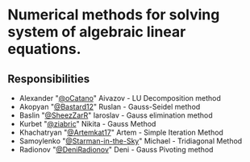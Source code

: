 # Numerical methods for solving system of algebraic linear equations.
## Responsibilities
- Alexander "[@oCatano](https://github.com/oCatano)" Aivazov - LU Decomposition method
- Akopyan "[@Bastard12](https://github.com/Bastard12)" Ruslan - Gauss-Seidel method
- Baslin "[@SheezZarR](https://github.com/SheezZarR)" Iaroslav - Gauss elimination method
- Kurbet "[@ziabric](https://github.com/ziabric)" Nikita - Gauss Method
- Khachatryan "[@Artemkat17](https://github.com/Artemkat17)" Artem - Simple Iteration Method
- Samoylenko "[@Starman-in-the-Sky](https://github.com/Starman-in-the-sky)" Michael - Tridiagonal Method
- Radionov "[@DeniRadionov](https://github.com/DeniRadionov)" Deni - Gauss Pivoting method
